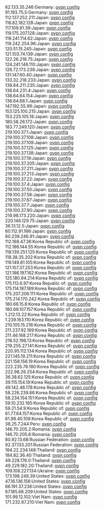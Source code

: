 62.133.35.246:Germany: [ovpn config](vpn/62_133_35_246.ovpn)  
91.193.75.5:Germany: [ovpn config](vpn/91_193_75_5.ovpn)  
112.137.252.211:Japan: [ovpn config](vpn/112_137_252_211.ovpn)  
116.82.182.128:Japan: [ovpn config](vpn/116_82_182_128.ovpn)  
117.109.91.39:Japan: [ovpn config](vpn/117_109_91_39.ovpn)  
119.175.207.128:Japan: [ovpn config](vpn/119_175_207_128.ovpn)  
119.241.114.62:Japan: [ovpn config](vpn/119_241_114_62.ovpn)  
119.242.254.96:Japan: [ovpn config](vpn/119_242_254_96.ovpn)  
120.51.15.245:Japan: [ovpn config](vpn/120_51_15_245.ovpn)  
121.103.74.139:Japan: [ovpn config](vpn/121_103_74_139.ovpn)  
122.26.218.75:Japan: [ovpn config](vpn/122_26_218_75.ovpn)  
124.241.146.110:Japan: [ovpn config](vpn/124_241_146_110.ovpn)  
126.72.173.239:Japan: [ovpn config](vpn/126_72_173_239.ovpn)  
131.147.60.40:Japan: [ovpn config](vpn/131_147_60_40.ovpn)  
133.32.218.233:Japan: [ovpn config](vpn/133_32_218_233.ovpn)  
138.64.211.235:Japan: [ovpn config](vpn/138_64_211_235.ovpn)  
138.64.231.4:Japan: [ovpn config](vpn/138_64_231_4.ovpn)  
138.64.64.154:Japan: [ovpn config](vpn/138_64_64_154.ovpn)  
138.64.68.1:Japan: [ovpn config](vpn/138_64_68_1.ovpn)  
147.192.55.99:Japan: [ovpn config](vpn/147_192_55_99.ovpn)  
153.125.100.215:Japan: [ovpn config](vpn/153_125_100_215.ovpn)  
153.225.105.18:Japan: [ovpn config](vpn/153_225_105_18.ovpn)  
180.58.26.172:Japan: [ovpn config](vpn/180_58_26_172.ovpn)  
183.77.249.120:Japan: [ovpn config](vpn/183_77_249_120.ovpn)  
219.100.37.1:Japan: [ovpn config](vpn/219_100_37_1.ovpn)  
219.100.37.108:Japan: [ovpn config](vpn/219_100_37_108.ovpn)  
219.100.37.109:Japan: [ovpn config](vpn/219_100_37_109.ovpn)  
219.100.37.125:Japan: [ovpn config](vpn/219_100_37_125.ovpn)  
219.100.37.138:Japan: [ovpn config](vpn/219_100_37_138.ovpn)  
219.100.37.19:Japan: [ovpn config](vpn/219_100_37_19.ovpn)  
219.100.37.205:Japan: [ovpn config](vpn/219_100_37_205.ovpn)  
219.100.37.211:Japan: [ovpn config](vpn/219_100_37_211.ovpn)  
219.100.37.213:Japan: [ovpn config](vpn/219_100_37_213.ovpn)  
219.100.37.22:Japan: [ovpn config](vpn/219_100_37_22.ovpn)  
219.100.37.4:Japan: [ovpn config](vpn/219_100_37_4.ovpn)  
219.100.37.50:Japan: [ovpn config](vpn/219_100_37_50.ovpn)  
219.100.37.58:Japan: [ovpn config](vpn/219_100_37_58.ovpn)  
219.100.37.67:Japan: [ovpn config](vpn/219_100_37_67.ovpn)  
219.100.37.7:Japan: [ovpn config](vpn/219_100_37_7.ovpn)  
219.100.37.90:Japan: [ovpn config](vpn/219_100_37_90.ovpn)  
219.98.173.220:Japan: [ovpn config](vpn/219_98_173_220.ovpn)  
220.146.129.75:Japan: [ovpn config](vpn/220_146_129_75.ovpn)  
36.13.12.5:Japan: [ovpn config](vpn/36_13_12_5.ovpn)  
60.112.91.166:Japan: [ovpn config](vpn/60_112_91_166.ovpn)  
60.239.246.91:Japan: [ovpn config](vpn/60_239_246_91.ovpn)  
112.168.47.36:Korea Republic of: [ovpn config](vpn/112_168_47_36.ovpn)  
112.186.144.55:Korea Republic of: [ovpn config](vpn/112_186_144_55.ovpn)  
118.139.251.125:Korea Republic of: [ovpn config](vpn/118_139_251_125.ovpn)  
118.38.35.202:Korea Republic of: [ovpn config](vpn/118_38_35_202.ovpn)  
119.149.81.105:Korea Republic of: [ovpn config](vpn/119_149_81_105.ovpn)  
121.157.37.253:Korea Republic of: [ovpn config](vpn/121_157_37_253.ovpn)  
121.186.197.162:Korea Republic of: [ovpn config](vpn/121_186_197_162.ovpn)  
125.180.94.214:Korea Republic of: [ovpn config](vpn/125_180_94_214.ovpn)  
175.113.6.97:Korea Republic of: [ovpn config](vpn/175_113_6_97.ovpn)  
175.114.187.189:Korea Republic of: [ovpn config](vpn/175_114_187_189.ovpn)  
175.207.206.111:Korea Republic of: [ovpn config](vpn/175_207_206_111.ovpn)  
175.214.170.242:Korea Republic of: [ovpn config](vpn/175_214_170_242.ovpn)  
180.66.15.8:Korea Republic of: [ovpn config](vpn/180_66_15_8.ovpn)  
180.69.107.157:Korea Republic of: [ovpn config](vpn/180_69_107_157.ovpn)  
1.212.13.22:Korea Republic of: [ovpn config](vpn/1_212_13_22.ovpn)  
1.239.163.110:Korea Republic of: [ovpn config](vpn/1_239_163_110.ovpn)  
210.105.15.216:Korea Republic of: [ovpn config](vpn/210_105_15_216.ovpn)  
211.237.92.169:Korea Republic of: [ovpn config](vpn/211_237_92_169.ovpn)  
211.46.168.217:Korea Republic of: [ovpn config](vpn/211_46_168_217.ovpn)  
218.52.196.13:Korea Republic of: [ovpn config](vpn/218_52_196_13.ovpn)  
219.255.27.141:Korea Republic of: [ovpn config](vpn/219_255_27_141.ovpn)  
220.95.112.134:Korea Republic of: [ovpn config](vpn/220_95_112_134.ovpn)  
221.145.19.211:Korea Republic of: [ovpn config](vpn/221_145_19_211.ovpn)  
221.158.156.19:Korea Republic of: [ovpn config](vpn/221_158_156_19.ovpn)  
222.235.78.180:Korea Republic of: [ovpn config](vpn/222_235_78_180.ovpn)  
222.98.26.254:Korea Republic of: [ovpn config](vpn/222_98_26_254.ovpn)  
36.38.62.125:Korea Republic of: [ovpn config](vpn/36_38_62_125.ovpn)  
39.115.154.19:Korea Republic of: [ovpn config](vpn/39_115_154_19.ovpn)  
49.142.46.178:Korea Republic of: [ovpn config](vpn/49_142_46_178.ovpn)  
58.226.239.86:Korea Republic of: [ovpn config](vpn/58_226_239_86.ovpn)  
58.234.154.151:Korea Republic of: [ovpn config](vpn/58_234_154_151.ovpn)  
59.10.232.165:Korea Republic of: [ovpn config](vpn/59_10_232_165.ovpn)  
59.21.54.9:Korea Republic of: [ovpn config](vpn/59_21_54_9.ovpn)  
61.77.64.157:Korea Republic of: [ovpn config](vpn/61_77_64_157.ovpn)  
61.98.40.109:Korea Republic of: [ovpn config](vpn/61_98_40_109.ovpn)  
38.25.7.244:Peru: [ovpn config](vpn/38_25_7_244.ovpn)  
146.70.205.2:Romania: [ovpn config](vpn/146_70_205_2.ovpn)  
146.70.205.6:Romania: [ovpn config](vpn/146_70_205_6.ovpn)  
80.92.13.68:Russian Federation: [ovpn config](vpn/80_92_13_68.ovpn)  
92.37.133.201:Russian Federation: [ovpn config](vpn/92_37_133_201.ovpn)  
184.22.234.148:Thailand: [ovpn config](vpn/184_22_234_148.ovpn)  
184.82.36.40:Thailand: [ovpn config](vpn/184_82_36_40.ovpn)  
49.228.176.0:Thailand: [ovpn config](vpn/49_228_176_0.ovpn)  
49.229.182.20:Thailand: [ovpn config](vpn/49_229_182_20.ovpn)  
109.108.227.134:Ukraine: [ovpn config](vpn/109_108_227_134.ovpn)  
173.198.248.39:United States: [ovpn config](vpn/173_198_248_39.ovpn)  
47.16.136.156:United States: [ovpn config](vpn/47_16_136_156.ovpn)  
66.191.37.236:United States: [ovpn config](vpn/66_191_37_236.ovpn)  
67.185.68.209:United States: [ovpn config](vpn/67_185_68_209.ovpn)  
101.99.12.102:Viet Nam: [ovpn config](vpn/101_99_12_102.ovpn)  
171.232.87.210:Viet Nam: [ovpn config](vpn/171_232_87_210.ovpn)  
